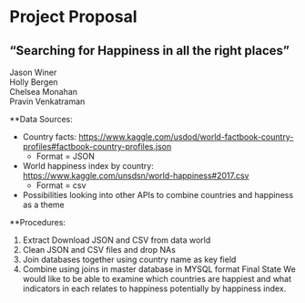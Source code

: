 # Project Proposal #

## “Searching for Happiness in all the right places” ##
Jason Winer   
Holly Bergen  
Chelsea Monahan  
Pravin Venkatraman  


**Data Sources: 
* Country facts: https://www.kaggle.com/usdod/world-factbook-country-profiles#factbook-country-profiles.json
    * Format = JSON
* World happiness index by country: https://www.kaggle.com/unsdsn/world-happiness#2017.csv
    * Format = csv
* Possibilities looking into other APIs to combine countries and happiness as a theme

**Procedures:
1.	Extract Download JSON and CSV from data world
2.	Clean JSON and CSV files and drop NAs
3.	Join databases together using country name as key field
4.	Combine using joins in master database in MYSQL format
Final State
We would like to be able to examine which countries are happiest and what indicators in each relates to happiness potentially by happiness index.
